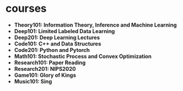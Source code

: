 # courses
* **Theory101: Information Theory, Inference and Machine Learning**
* **Deep101: Limited Labeled Data Learning**
* **Deep201: Deep Learning Lectures**
* **Code101: C++ and Data Structures**
* **Code201: Python and Pytorch**
* **Math101: Stochastic Process and Convex Optimization**
* **Research101: Paper Reading**
* **Research201: NIPS2020**
* **Game101: Glory of Kings**
* **Music101: Sing**
